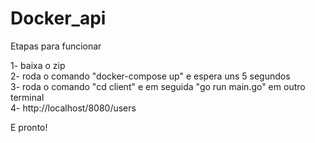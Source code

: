 # Docker_api
 
Etapas para funcionar 

1- baixa o zip </br>
2- roda o comando "docker-compose up" e espera uns 5 segundos </br>
3- roda o comando "cd client" e em seguida "go run main.go" em outro terminal </br>
4- http://localhost/8080/users </br>


E pronto!
